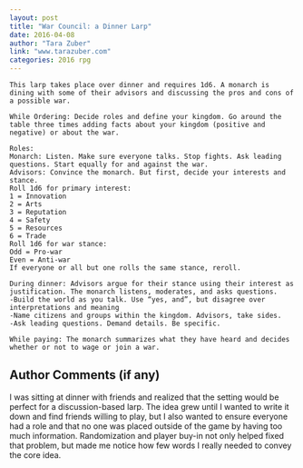 ```yaml
---
layout: post
title: "War Council: a Dinner Larp"
date: 2016-04-08
author: "Tara Zuber"
link: "www.tarazuber.com"
categories: 2016 rpg
---
```

```
This larp takes place over dinner and requires 1d6. A monarch is dining with some of their advisors and discussing the pros and cons of a possible war.

While Ordering: Decide roles and define your kingdom. Go around the table three times adding facts about your kingdom (positive and negative) or about the war.

Roles:
Monarch: Listen. Make sure everyone talks. Stop fights. Ask leading questions. Start equally for and against the war.
Advisors: Convince the monarch. But first, decide your interests and stance.
Roll 1d6 for primary interest:
1 = Innovation
2 = Arts
3 = Reputation
4 = Safety
5 = Resources
6 = Trade
Roll 1d6 for war stance:
Odd = Pro-war
Even = Anti-war
If everyone or all but one rolls the same stance, reroll.

During dinner: Advisors argue for their stance using their interest as justification. The monarch listens, moderates, and asks questions.
-Build the world as you talk. Use “yes, and”, but disagree over interpretations and meaning
-Name citizens and groups within the kingdom. Advisors, take sides.
-Ask leading questions. Demand details. Be specific.

While paying: The monarch summarizes what they have heard and decides whether or not to wage or join a war.
```
## Author Comments (if any)

I was sitting at dinner with friends and realized that the setting would be perfect for a discussion-based larp. The idea grew until I wanted to write it down and find friends willing to play, but I also wanted to ensure everyone had a role and that no one was placed outside of the game by having too much information. Randomization and player buy-in not only helped fixed that problem, but made me notice how few words I really needed to convey the core idea.
